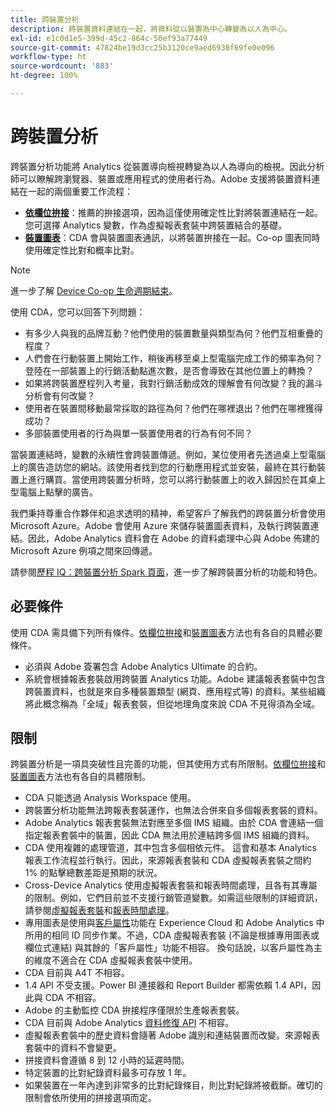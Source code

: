 ```yaml
---
title: 跨裝置分析
description: 將裝置資料連結在一起，將資料從以裝置為中心轉變為以人為中心。
exl-id: e1c0d1e5-399d-45c2-864c-50ef93a77449
source-git-commit: 47824be19d3cc25b3120ce9aed6938f69fe0e096
workflow-type: ht
source-wordcount: '883'
ht-degree: 100%

---
```


# 跨裝置分析

跨裝置分析功能將 Analytics 從裝置導向檢視轉變為以人為導向的檢視。因此分析師可以瞭解跨瀏覽器、裝置或應用程式的使用者行為。Adobe 支援將裝置資料連結在一起的兩個重要工作流程：

* [**依欄位拚接**](field-based-stitching.md)：推薦的拚接選項，因為這僅使用確定性比對將裝置連結在一起。
您可選擇 Analytics 變數，作為虛擬報表套裝中跨裝置結合的基礎。
* [**裝置圖表**](device-graph.md)：CDA 會與裝置圖表通訊，以將裝置拚接在一起。Co-op 圖表同時使用確定性比對和概率比對。

>[!NOTE]
>
>進一步了解 [Device Co-op 生命週期結束](https://experienceleague.adobe.com/docs/device-co-op/using/about/device-co-op-eol.html?lang=zh-Hant)。

使用 CDA，您可以回答下列問題：

* 有多少人與我的品牌互動？他們使用的裝置數量與類型為何？他們互相重疊的程度？
* 人們會在行動裝置上開始工作，稍後再移至桌上型電腦完成工作的頻率為何？登陸在一部裝置上的行銷活動點進次數，是否會導致在其他位置上的轉換？
* 如果將跨裝置歷程列入考量，我對行銷活動成效的理解會有何改變？我的漏斗分析會有何改變？
* 使用者在裝置間移動最常採取的路徑為何？他們在哪裡退出？他們在哪裡獲得成功？
* 多部裝置使用者的行為與單一裝置使用者的行為有何不同？

當裝置連結時，變數的永續性會跨裝置傳遞。例如，某位使用者先透過桌上型電腦上的廣告造訪您的網站。該使用者找到您的行動應用程式並安裝，最終在其行動裝置上進行購買。當使用跨裝置分析時，您可以將行動裝置上的收入歸因於在其桌上型電腦上點擊的廣告。

我們秉持尊重合作夥伴和追求透明的精神，希望客戶了解我們的跨裝置分析會使用 Microsoft Azure。Adobe 會使用 Azure 來儲存裝置圖表資料，及執行跨裝置連結。因此，Adobe Analytics 資料會在 Adobe 的資料處理中心與 Adobe 佈建的 Microsoft Azure 例項之間來回傳遞。

請參閱[歷程 IQ：跨裝置分析 Spark 頁面](https://adobe.ly/aacda)，進一步了解跨裝置分析的功能和特色。

## 必要條件

使用 CDA 需具備下列所有條件。[依欄位拚接](field-based-stitching.md)和[裝置圖表](device-graph.md)方法也有各自的具體必要條件。

* 必須與 Adobe 簽署包含 Adobe Analytics Ultimate 的合約。
* 系統會根據報表套裝啟用跨裝置 Analytics 功能。Adobe 建議報表套裝中包含跨裝置資料，也就是來自多種裝置類型 (網頁、應用程式等) 的資料。某些組織將此概念稱為「全域」報表套裝，但從地理角度來說 CDA 不見得須為全域。

## 限制

跨裝置分析是一項具突破性且完善的功能，但其使用方式有所限制。[依欄位拚接](field-based-stitching.md)和[裝置圖表](device-graph.md)方法也有各自的具體限制。

* CDA 只能透過 Analysis Workspace 使用。
* 跨裝置分析功能無法跨報表套裝運作，也無法合併來自多個報表套裝的資料。
* Adobe Analytics 報表套裝無法對應至多個 IMS 組織。由於 CDA 會連結一個指定報表套裝中的裝置，因此 CDA 無法用於連結跨多個 IMS 組織的資料。
* CDA 使用複雜的處理管道，其中包含多個相依元件。 這會和基本 Analytics 報表工作流程並行執行。因此，來源報表套裝和 CDA 虛擬報表套裝之間約 1% 的點擊總數差距是預期的狀況。 
* Cross-Device Analytics 使用虛擬報表套裝和報表時間處理，且各有其專屬的限制。例如，它們目前並不支援行銷管道變數。如需這些限制的詳細資訊，請參閱[虛擬報表套裝](https://experienceleague.adobe.com/docs/analytics/components/virtual-report-suites/vrs-about.html?lang=zh-Hant)和[報表時間處理](https://experienceleague.adobe.com/docs/analytics/components/virtual-report-suites/vrs-report-time-processing.html?lang=zh-Hant#report-time-processing-limitations)。
* 專用圖表是使用與[客戶屬性](https://experienceleague.adobe.com/docs/core-services/interface/customer-attributes/attributes.html?lang=zh-Hant#customer-attributes)功能在 Experience Cloud 和 Adobe Analytics 中所用的相同 ID 同步作業。不過，CDA 虛擬報表套裝 (不論是根據專用圖表或欄位式連結) 與其餘的「客戶屬性」功能不相容。 換句話說，以客戶屬性為主的維度不適合在 CDA 虛擬報表套裝中使用。
* CDA 目前與 A4T 不相容。
* 1.4 API 不受支援。Power BI 連接器和 Report Builder 都需依賴 1.4 API，因此與 CDA 不相容。
* Adobe 的主動監控 CDA 拚接程序僅限於生產報表套裝。
* CDA 目前與 Adobe Analytics [資料修復 API](https://www.adobe.io/apis/experiencecloud/analytics/docs.html#!AdobeDocs/analytics-2.0-apis/master/data-repair.md) 不相容。
* 虛擬報表套裝中的歷史資料會隨著 Adobe 識別和連結裝置而改變。來源報表套裝中的資料不會變更。
* 拼接資料會遵循 8 到 12 小時的延遲時間。
* 特定裝置的比對紀錄資料最多可存放 1 年。
* 如果裝置在一年內達到非常多的比對紀錄條目，則比對紀錄將被截斷。確切的限制會依所使用的拼接選項而定。
